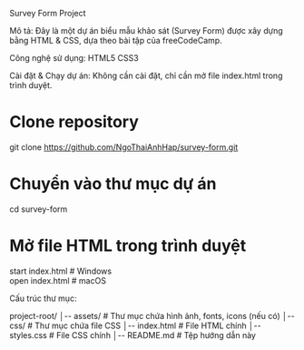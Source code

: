 Survey Form Project

Mô tả: Đây là một dự án biểu mẫu khảo sát (Survey Form) được xây dựng bằng HTML
& CSS, dựa theo bài tập của freeCodeCamp.

Công nghệ sử dụng: HTML5 CSS3

Cài đặt & Chạy dự án: Không cần cài đặt, chỉ cần mở file index.html trong trình
duyệt.

# Clone repository

git clone https://github.com/NgoThaiAnhHap/survey-form.git

# Chuyển vào thư mục dự án

cd survey-form

# Mở file HTML trong trình duyệt

start index.html # Windows  
open index.html # macOS

Cấu trúc thư mục:

project-root/ │-- assets/ # Thư mục chứa hình ảnh, fonts, icons (nếu có) │--
css/ # Thư mục chứa file CSS │-- index.html # File HTML chính │-- styles.css #
File CSS chính │-- README.md # Tệp hướng dẫn này
